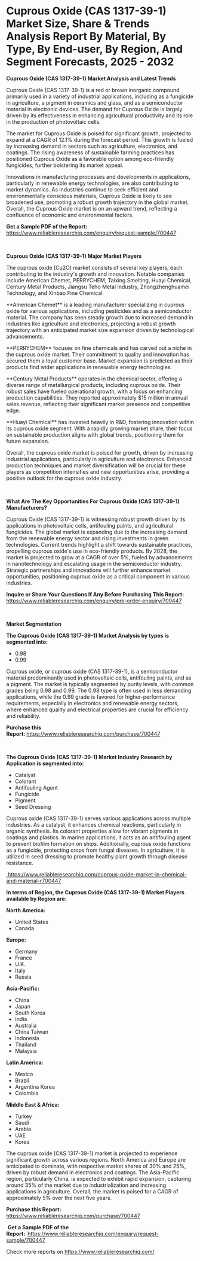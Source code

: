 <p><h1>Cuprous Oxide (CAS 1317-39-1) Market Size, Share & Trends Analysis Report By Material, By Type, By End-user, By Region, And Segment Forecasts, 2025 - 2032</h1></p><p><strong>Cuprous Oxide (CAS 1317-39-1) Market Analysis and Latest Trends</strong></p>
<p><p>Cuprous Oxide (CAS 1317-39-1) is a red or brown inorganic compound primarily used in a variety of industrial applications, including as a fungicide in agriculture, a pigment in ceramics and glass, and as a semiconductor material in electronic devices. The demand for Cuprous Oxide is largely driven by its effectiveness in enhancing agricultural productivity and its role in the production of photovoltaic cells.</p><p>The market for Cuprous Oxide is poised for significant growth, projected to expand at a CAGR of 12.1% during the forecast period. This growth is fueled by increasing demand in sectors such as agriculture, electronics, and coatings. The rising awareness of sustainable farming practices has positioned Cuprous Oxide as a favorable option among eco-friendly fungicides, further bolstering its market appeal.</p><p>Innovations in manufacturing processes and developments in applications, particularly in renewable energy technologies, are also contributing to market dynamics. As industries continue to seek efficient and environmentally conscious materials, Cuprous Oxide is likely to see broadened use, promoting a robust growth trajectory in the global market. Overall, the Cuprous Oxide market is on an upward trend, reflecting a confluence of economic and environmental factors.</p></p>
<p><strong>Get a Sample PDF of the Report:&nbsp;</strong> <a href="https://www.reliableresearchiq.com/enquiry/request-sample/700447?utm_campaign=1144&utm_medium=2&utm_source=Github&utm_content=ia&utm_term=03022025&utm_id=cuprous-oxide-cas-1317-39-1">https://www.reliableresearchiq.com/enquiry/request-sample/700447</a></p>
<p>&nbsp;</p>
<p><strong>Cuprous Oxide (CAS 1317-39-1) Major Market Players</strong></p>
<p><p>The cuprous oxide (Cu2O) market consists of several key players, each contributing to the industry's growth and innovation. Notable companies include American Chemet, PERRYCHEM, Taixing Smelting, Huayi Chemical, Century Metal Products, Jiangsu Teho Metal Industry, Zhongzhenghuamei Technology, and Xinbao Fine Chemical.</p><p>**American Chemet** is a leading manufacturer specializing in cuprous oxide for various applications, including pesticides and as a semiconductor material. The company has seen steady growth due to increased demand in industries like agriculture and electronics, projecting a robust growth trajectory with an anticipated market size expansion driven by technological advancements.</p><p>**PERRYCHEM** focuses on fine chemicals and has carved out a niche in the cuprous oxide market. Their commitment to quality and innovation has secured them a loyal customer base. Market expansion is predicted as their products find wider applications in renewable energy technologies.</p><p>**Century Metal Products** operates in the chemical sector, offering a diverse range of metallurgical products, including cuprous oxide. Their robust sales have fueled operational growth, with a focus on enhancing production capabilities. They reported approximately $15 million in annual sales revenue, reflecting their significant market presence and competitive edge.</p><p>**Huayi Chemical** has invested heavily in R&D, fostering innovation within its cuprous oxide segment. With a rapidly growing market share, their focus on sustainable production aligns with global trends, positioning them for future expansion.</p><p>Overall, the cuprous oxide market is poised for growth, driven by increasing industrial applications, particularly in agriculture and electronics. Enhanced production techniques and market diversification will be crucial for these players as competition intensifies and new opportunities arise, providing a positive outlook for the cuprous oxide industry.</p></p>
<p>&nbsp;</p>
<p><strong>What Are The Key Opportunities For Cuprous Oxide (CAS 1317-39-1) Manufacturers?</strong></p>
<p><p>Cuprous Oxide (CAS 1317-39-1) is witnessing robust growth driven by its applications in photovoltaic cells, antifouling paints, and agricultural fungicides. The global market is expanding due to the increasing demand from the renewable energy sector and rising investments in green technologies. Current trends highlight a shift towards sustainable practices, propelling cuprous oxide's use in eco-friendly products. By 2028, the market is projected to grow at a CAGR of over 5%, fueled by advancements in nanotechnology and escalating usage in the semiconductor industry. Strategic partnerships and innovations will further enhance market opportunities, positioning cuprous oxide as a critical component in various industries.</p></p>
<p><strong>Inquire or Share Your Questions If Any Before Purchasing This Report:</strong> <a href="https://www.reliableresearchiq.com/enquiry/pre-order-enquiry/700447?utm_campaign=1144&utm_medium=2&utm_source=Github&utm_content=ia&utm_term=03022025&utm_id=cuprous-oxide-cas-1317-39-1">https://www.reliableresearchiq.com/enquiry/pre-order-enquiry/700447</a></p>
<p>&nbsp;</p>
<p><strong>Market Segmentation</strong></p>
<p><strong>The Cuprous Oxide (CAS 1317-39-1) Market Analysis by types is segmented into:</strong></p>
<p><ul><li>0.98</li><li>0.99</li></ul></p>
<p><p>Cuprous oxide, or cuprous oxide (CAS 1317-39-1), is a semiconductor material predominantly used in photovoltaic cells, antifouling paints, and as a pigment. The market is typically segmented by purity levels, with common grades being 0.98 and 0.99. The 0.98 type is often used in less demanding applications, while the 0.99 grade is favored for higher-performance requirements, especially in electronics and renewable energy sectors, where enhanced quality and electrical properties are crucial for efficiency and reliability.</p></p>
<p><strong>Purchase this Report:&nbsp;</strong><a href="https://www.reliableresearchiq.com/purchase/700447?utm_campaign=1144&utm_medium=2&utm_source=Github&utm_content=ia&utm_term=03022025&utm_id=cuprous-oxide-cas-1317-39-1">https://www.reliableresearchiq.com/purchase/700447</a></p>
<p>&nbsp;</p>
<p><strong>The Cuprous Oxide (CAS 1317-39-1) Market Industry Research by Application is segmented into:</strong></p>
<p><ul><li>Catalyst</li><li>Colorant</li><li>Antifouling Agent</li><li>Fungicide</li><li>Pigment</li><li>Seed Dressing</li></ul></p>
<p><p>Cuprous oxide (CAS 1317-39-1) serves various applications across multiple industries. As a catalyst, it enhances chemical reactions, particularly in organic synthesis. Its colorant properties allow for vibrant pigments in coatings and plastics. In marine applications, it acts as an antifouling agent to prevent biofilm formation on ships. Additionally, cuprous oxide functions as a fungicide, protecting crops from fungal diseases. In agriculture, it is utilized in seed dressing to promote healthy plant growth through disease resistance.</p></p>
<p><a href="https://www.reliableresearchiq.com/cuprous-oxide-market-in-chemical-and-material-r700447?utm_campaign=1144&utm_medium=2&utm_source=Github&utm_content=ia&utm_term=03022025&utm_id=cuprous-oxide-cas-1317-39-1">&nbsp;https://www.reliableresearchiq.com/cuprous-oxide-market-in-chemical-and-material-r700447</a></p>
<p><strong>In terms of Region, the Cuprous Oxide (CAS 1317-39-1) Market Players available by Region are:</strong></p>
<p>
    <p> <strong> North America: </strong>
        <ul>
            <li>United States</li>
            <li>Canada</li>
        </ul>
        </p> 
    <p> <strong> Europe: </strong>
        <ul>
            <li>Germany</li>
            <li>France</li>
            <li>U.K.</li>
            <li>Italy</li>
            <li>Russia</li>
        </ul>
        </p> 
    <p> <strong> Asia-Pacific: </strong>
        <ul>
            <li>China</li>
            <li>Japan</li>
            <li>South Korea</li>
            <li>India</li>
            <li>Australia</li>
            <li>China Taiwan</li>
            <li>Indonesia</li>
            <li>Thailand</li>
            <li>Malaysia</li>
        </ul>
        </p> 
    <p> <strong> Latin America: </strong>
        <ul>
            <li>Mexico</li>
            <li>Brazil</li>
            <li>Argentina Korea</li>
            <li>Colombia</li>
        </ul>
        </p> 
    <p> <strong> Middle East & Africa: </strong>
        <ul>
            <li>Turkey</li>
            <li>Saudi</li>
            <li>Arabia</li>
            <li>UAE</li>
            <li>Korea</li>
        </ul>
    </p>
    </p>
<p><p>The cuprous oxide (CAS 1317-39-1) market is projected to experience significant growth across various regions. North America and Europe are anticipated to dominate, with respective market shares of 30% and 25%, driven by robust demand in electronics and coatings. The Asia-Pacific region, particularly China, is expected to exhibit rapid expansion, capturing around 35% of the market due to industrialization and increasing applications in agriculture. Overall, the market is poised for a CAGR of approximately 5% over the next five years.</p></p>
<p><strong>Purchase this Report: </strong><a href="https://www.reliableresearchiq.com/purchase/700447?utm_campaign=1144&utm_medium=2&utm_source=Github&utm_content=ia&utm_term=03022025&utm_id=cuprous-oxide-cas-1317-39-1">https://www.reliableresearchiq.com/purchase/700447</a></p>
<p>&nbsp;<strong>Get a Sample PDF of the Report:&nbsp;&nbsp;</strong><a href="https://www.reliableresearchiq.com/enquiry/request-sample/700447?utm_campaign=1144&utm_medium=2&utm_source=Github&utm_content=ia&utm_term=03022025&utm_id=cuprous-oxide-cas-1317-39-1">https://www.reliableresearchiq.com/enquiry/request-sample/700447</a></p>
<p><strong></strong></p>
<p>Check more reports on <a href="https://www.reliableresearchiq.com/?utm_campaign=1144&utm_medium=2&utm_source=Github&utm_content=ia&utm_term=03022025&utm_id=cuprous-oxide-cas-1317-39-1">https://www.reliableresearchiq.com/</a></p>